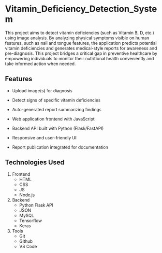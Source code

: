 # Vitamin_Deficiency_Detection_System

This project aims to detect vitamin deficiencies (such as Vitamin B, D, etc.) using image analysis. By analyzing physical symptoms visible on human features, such as nail and tongue features, the application predicts potential vitamin deficiencies and generates medical-style reports for awareness and pre-diagnosis.
This project bridges a critical gap in preventive healthcare by empowering individuals to
monitor their nutritional health conveniently and take informed action when needed.

## Features

- Upload image(s) for diagnosis

- Detect signs of specific vitamin deficiencies

- Auto-generated report summarizing findings

- Web application frontend with JavaScript

- Backend API built with Python (Flask/FastAPI)

- Responsive and user-friendly UI

- Report publication integrated for documentation

## Technologies Used

1. Frontend
   - HTML
   - CSS
   - JS
   - Node.js
2. Backend
   - Python Flask API
   - JSON
   - MySQL
   - Tensorflow
   - Keras
3. Tools
   - Git
   - Github
   - VS Code
